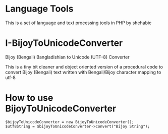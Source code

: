 Language Tools
================
This is a set of language and text processing tools in PHP by shehabic

I-BijoyToUnicodeConverter
=========================

Bijoy (Bengali) Bangladishian to Unicode (UTF-8) Converter

This is a tiny bit cleaner and object oriented version of a procedural code to convert Bijoy (Bengali) text written with Bengali/Bijoy character mapping to utf-8

How to use BijoyToUnicodeConverter
==================================

    $bijoyToUnicodeConverter = new BijoyToUnicodeConverter();
    $utf8String = $bijoyToUnicodeConverter->convert("Bijoy String");
